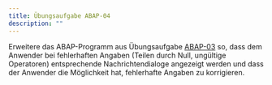 ```yaml
---
title: Übungsaufgabe ABAP-04
description: ""
---
```


Erweitere das ABAP-Programm aus Übungsaufgabe [ABAP-03](abap-03.md) so, dass dem Anwender bei fehlerhaften Angaben (Teilen durch Null, ungültige Operatoren) entsprechende Nachrichtendialoge angezeigt werden und dass der Anwender die Möglichkeit hat, fehlerhafte 
Angaben zu korrigieren.